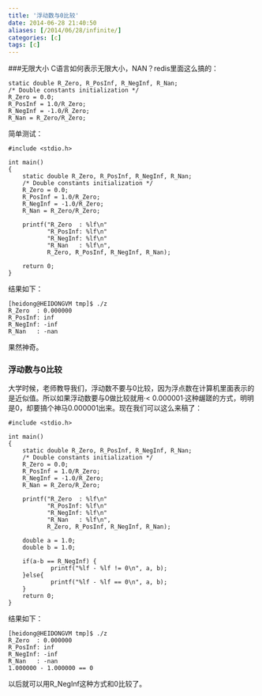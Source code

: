 ```yaml
---
title: '浮动数与0比较' 
date: 2014-06-28 21:40:50
aliases: [/2014/06/28/infinite/]
categories: [c]  
tags: [c]  
---
```


###无限大小
C语言如何表示无限大小，NAN？redis里面这么搞的：  
  
    static double R_Zero, R_PosInf, R_NegInf, R_Nan;    
    /* Double constants initialization */    
    R_Zero = 0.0;    
    R_PosInf = 1.0/R_Zero;    
    R_NegInf = -1.0/R_Zero;    
    R_Nan = R_Zero/R_Zero;    
  
简单测试：  
  
    #include <stdio.h>    
        
    int main()    
    {    
        static double R_Zero, R_PosInf, R_NegInf, R_Nan;    
        /* Double constants initialization */    
        R_Zero = 0.0;    
        R_PosInf = 1.0/R_Zero;    
        R_NegInf = -1.0/R_Zero;    
        R_Nan = R_Zero/R_Zero;   
        
        printf("R_Zero  : %lf\n"
               "R_PosInf: %lf\n"
               "R_NegInf: %lf\n"
               "R_Nan   : %lf\n",
               R_Zero, R_PosInf, R_NegInf, R_Nan);

        return 0;
    }

  
结果如下：  
  
    [heidong@HEIDONGVM tmp]$ ./z 
    R_Zero  : 0.000000
    R_PosInf: inf
    R_NegInf: -inf
    R_Nan   : -nan

果然神奇。  
### 浮动数与0比较  
大学时候，老师教导我们，浮动数不要与0比较，因为浮点数在计算机里面表示的是近似值。所以如果浮动数要与0做比较就用·< 0.000001·这种龌蹉的方式，明明是0，却要搞个神马0.000001出来。现在我们可以这么来稿了：  
  
    #include <stdio.h>    
        
    int main()    
    {    
        static double R_Zero, R_PosInf, R_NegInf, R_Nan;    
        /* Double constants initialization */    
        R_Zero = 0.0;    
        R_PosInf = 1.0/R_Zero;    
        R_NegInf = -1.0/R_Zero;    
        R_Nan = R_Zero/R_Zero;   
        
        printf("R_Zero  : %lf\n"
               "R_PosInf: %lf\n"
               "R_NegInf: %lf\n"
               "R_Nan   : %lf\n",
               R_Zero, R_PosInf, R_NegInf, R_Nan);

        double a = 1.0;
        double b = 1.0;

        if(a-b == R_NegInf) {
                printf("%lf - %lf != 0\n", a, b);
        }else{
                printf("%lf - %lf == 0\n", a, b);
        }
        return 0;
    }

结果如下：  
  
    [heidong@HEIDONGVM tmp]$ ./z 
    R_Zero  : 0.000000
    R_PosInf: inf
    R_NegInf: -inf
    R_Nan   : -nan
    1.000000 - 1.000000 == 0

以后就可以用R_NegInf这种方式和0比较了。  

